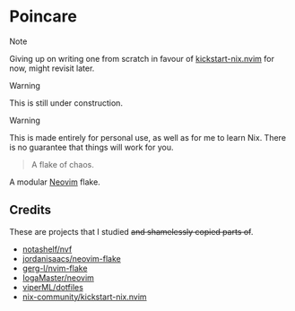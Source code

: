 # Poincare

> [!NOTE]
> Giving up on writing one from scratch in favour of [kickstart-nix.nvim](https://github.com/nix-community/kickstart-nix.nvim) for now, might revisit later.

> [!WARNING]
> This is still under construction.

> [!WARNING]
> This is made entirely for personal use, as well as for me to learn Nix. There is no guarantee that things will work for you.

> A flake of chaos.

A modular [Neovim](https://github.com/neovim/neovim) flake.

## Credits

These are projects that I studied ~~and shamelessly copied parts of~~.

- [notashelf/nvf](https://github.com/notashelf/nvf)
- [jordanisaacs/neovim-flake](https://github.com/jordanisaacs/neovim-flake)
- [gerg-l/nvim-flake](https://github.com/Gerg-L/nvim-flake/blob/master/flake.nix)
- [IogaMaster/neovim](https://github.com/IogaMaster/neovim)
- [viperML/dotfiles](https://github.com/viperML/dotfiles)
- [nix-community/kickstart-nix.nvim](https://github.com/nix-community/kickstart-nix.nvim)
